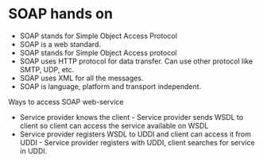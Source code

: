 # SOAP hands on

*   SOAP stands for Simple Object Access Protocol
*   SOAP is a web standard.
*   SOAP stands for Simple Object Access protocol
*   SOAP uses HTTP protocol for data transfer. Can use other protocol like SMTP, UDP, etc.
*   SOAP uses XML for all the messages.
*   SOAP is language, platform and transport independent.

Ways to access SOAP web-service
*  Service provider knows the client - Service provider sends WSDL to client so client can access the service available on WSDL
*  Service provider registers WSDL to UDDI and client can access it from UDDI - Service provider registers with UDDI, client searches for service in UDDI.  
